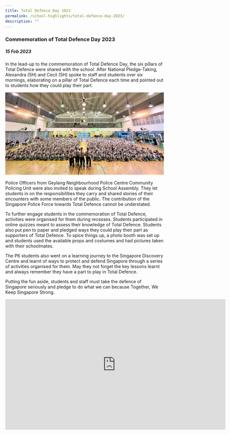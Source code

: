 ```yaml
---
title: Total Defence Day 2023
permalink: /school-highlights/total-defence-day-2023/
description: ""
---
```

### Commemoration of Total Defence Day 2023

##### 15 Feb 2023

In the lead-up to the commemoration of Total Defence Day, the six pillars of Total Defence were shared with the school.  After National Pledge-Taking, Alexandra (5H) and Cecil (5H) spoke to staff and students over six mornings, elaborating on a pillar of Total Defence each time and pointed out to students how they could play their part.

![](/images/Event/TDD%202023/thank%20you%20tdd.jpg)

Police Officers from Geylang Neighbourhood Police Centre Community Policing Unit were also invited to speak during School Assembly. They let students in on the responsibilities they carry and shared stories of their encounters with some members of the public. The contribution of the Singapore Police Force towards Total Defence cannot be understated.

To further engage students in the commemoration of Total Defence, activities were organised for them during recesses. Students participated in online quizzes meant to assess their knowledge of Total Defence. Students also put pen to paper and pledged ways they could play their part as supporters of Total Defence. To spice things up, a photo booth was set up and students used the available props and costumes and had pictures taken with their schoolmates.
 
The P6 students also went on a learning journey to the Singapore Discovery Centre and learnt of ways to protect and defend Singapore through a series of activities organised for them. May they not forget the key lessons learnt and always remember they have a part to play in Total Defence. 

Putting the fun aside, students and staff must take the defence of Singapore seriously and pledge to do what we can because Together, We Keep Singapore Strong.

<center>
<iframe allowfullscreen="" allow="accelerometer; autoplay; clipboard-write; encrypted-media; gyroscope; picture-in-picture; web-share" frameborder="0" title="YouTube video player" src="https://www.youtube.com/embed/AUmFTjQ1Y0A" height="415" width="700"></iframe>
</center>